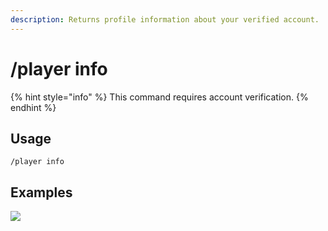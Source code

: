 ```yaml
---
description: Returns profile information about your verified account.
---
```


# /player info

{% hint style="info" %}
This command requires account verification.
{% endhint %}

## Usage

```
/player info
```

## Examples

![](https://github.com/xNickyDev/Forkman/assets/111157596/5e1716c7-cfd5-48f5-a23e-c6b2d8afd56d)
